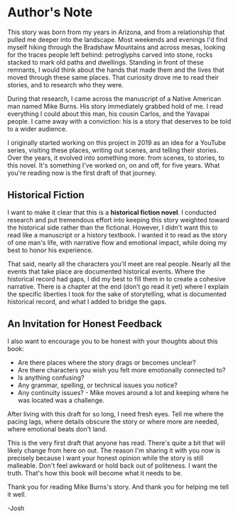 # Author's Note

This story was born from my years in Arizona, and from a relationship that pulled me deeper into the landscape. Most weekends and evenings I'd find myself hiking through the Bradshaw Mountains and across mesas, looking for the traces people left behind: petroglyphs carved into stone, rocks stacked to mark old paths and dwellings. Standing in front of these remnants, I would think about the hands that made them and the lives that moved through these same places. That curiosity drove me to read their stories, and to research who they were.

During that research, I came across the manuscript of a Native American man named Mike Burns. His story immediately grabbed hold of me. I read everything I could about this man, his cousin Carlos, and the Yavapai people. I came away with a conviction: his is a story that deserves to be told to a wider audience.

I originally started working on this project in 2019 as an idea for a YouTube series, visiting these places, writing out scenes, and telling their stories. Over the years, it evolved into something more: from scenes, to stories, to this novel. It's something I've worked on, on and off, for five years. What you're reading now is the first draft of that journey.

## Historical Fiction

I want to make it clear that this is a **historical fiction novel**. I conducted research and put tremendous effort into keeping this story weighted toward the historical side rather than the fictional. However, I didn't want this to read like a manuscript or a history textbook. I wanted it to read as the story of one man's life, with narrative flow and emotional impact, while doing my best to honor his experience.

That said, nearly all the characters you'll meet are real people. Nearly all the events that take place are documented historical events. Where the historical record had gaps, I did my best to fill them in to create a cohesive narrative. There is a chapter at the end (don’t go read it yet) where I explain the specific liberties I took for the sake of storytelling, what is documented historical record, and what I added to bridge the gaps.

## An Invitation for Honest Feedback

I also want to encourage you to be honest with your thoughts about this book:

- Are there places where the story drags or becomes unclear?
- Are there characters you wish you felt more emotionally connected to?
- Is anything confusing?
- Any grammar, spelling, or technical issues you notice?
- Any continuity issues? - Mike moves around a lot and keeping where he was located was a challenge.

After living with this draft for so long, I need fresh eyes. Tell me where the pacing lags, where details obscure the story or where more are needed, where emotional beats don't land.

This is the very first draft that anyone has read. There's quite a bit that will likely change from here on out. The reason I'm sharing it with you now is precisely because I want your honest opinion while the story is still malleable. Don't feel awkward or hold back out of politeness. I want the truth. That's how this book will become what it needs to be.

Thank you for reading Mike Burns's story. And thank you for helping me tell it well.

-Josh

